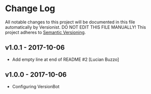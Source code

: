 # Change Log

All notable changes to this project will be documented in this file
automatically by Versionist. DO NOT EDIT THIS FILE MANUALLY!
This project adheres to [Semantic Versioning](http://semver.org/).

## v1.0.1 - 2017-10-06

* Add empty line at end of README #2 [Lucian Buzzo]

## v1.0.0 - 2017-10-06

* Configuring VersionBot
